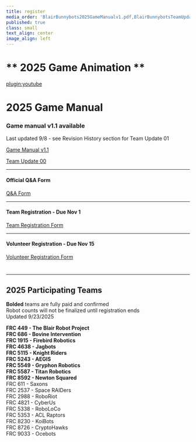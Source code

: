 ```yaml
---
title: register
media_order: 'BlairBunnybots2025GameManualv1.pdf,BlairBunnybotsTeamUpdate00.pdf'
published: true
class: small
text_align: center
image_align: left
---
```


# ** 2025 Game Animation **
[plugin:youtube](https://youtu.be/273OKTFke6c)
# **2025 Game Manual**
### Game manual v1.1 available
Last updated 9/8 - see Revision History section for Team Update 01

[Game Manual v1.1](https://drive.google.com/file/d/1u5bQ-05pgr6ziaXQEs8JUMoBTNO8s_fn/view?classes=nounderline,button,btn-block)

[Team Update 00](BlairBunnybotsTeamUpdate00.pdf?classes=nounderline,button,btn-block)

---
#### Official Q&A Form
[Q&A Form](https://forms.gle/4KaxYVdE7smJRrKPA?classes=nounderline,button,btn-block)

---
#### Team Registration - Due Nov 1
[Team Registration Form](https://forms.gle/dZRbyBvdmtS8w8ct7?classes=nounderline,button,btn-block)

---
#### Volunteer Registration - Due Nov 15
[Volunteer Registration Form](https://forms.gle/ggjPXdA8v4UwU4Ao6?classes=nounderline,button,btn-block)
# 
---
## **2025 Participating Teams**
**Bolded** teams are fully paid and confirmed <br>
Robot counts will not be finalized until registration ends <br>
Updated 9/23/2025 <br>

**FRC 449 - The Blair Robot Project** <br>
**FRC 686 - Bovine Intervention** <br>
**FRC 1915 - Firebird Robotics** <br>
**FRC 4638 - Jagbots** <br>
**FRC 5115 - Knight Riders** <br>
**FRC 5243 - AEGIS** <br>
**FRC 5549 - Gryphon Robotics** <br>
**FRC 5587 - Titan Robotics** <br>
**FRC 8592 - Newton Squared** <br>
FRC 611 - Saxons <br>
FRC 2537 - Space RAIDers <br>
FRC 2988 - RoboRiot <br>
FRC 4821 - CyberUs <br>
FRC 5338 - RoboLoCo <br>
FRC 5353 - ACL Raptors <br>
FRC 8230 - KoiBots <br>
FRC 8726 - CryptoHawks <br>
FRC 9033 - Ocebots